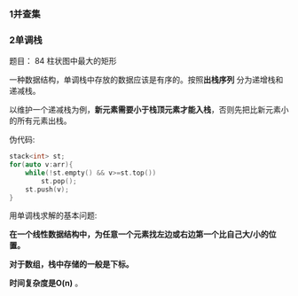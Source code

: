 ### 1并查集

### 2单调栈

题目： 84 柱状图中最大的矩形

一种数据结构，单调栈中存放的数据应该是有序的。按照**出栈序列** 分为递增栈和递减栈。

以维护一个递减栈为例，**新元素需要小于栈顶元素才能入栈**，否则先把比新元素小的所有元素出栈。

伪代码:

```c++
stack<int> st;
for(auto v:arr){
    while(!st.empty() && v>=st.top())
        st.pop();
    st.push(v);
}
```

用单调栈求解的基本问题:

**在一个线性数据结构中，为任意一个元素找左边或右边第一个比自己大/小的位置。**

**对于数组，栈中存储的一般是下标。**

**时间复杂度是O(n)** 。

